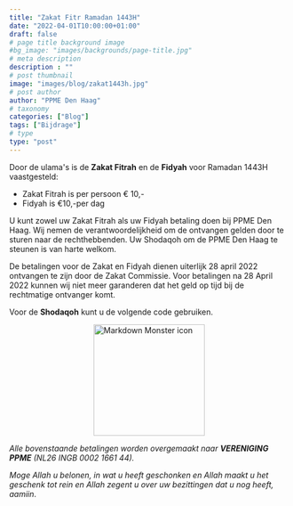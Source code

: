 ```yaml
---
title: "Zakat Fitr Ramadan 1443H"
date: "2022-04-01T10:00:00+01:00"
draft: false
# page title background image
#bg_image: "images/backgrounds/page-title.jpg"
# meta description
description : ""
# post thumbnail
image: "images/blog/zakat1443h.jpg"
# post author
author: "PPME Den Haag"
# taxonomy
categories: ["Blog"]
tags: ["Bijdrage"]
# type
type: "post"
---
```


Door de ulama's is de **Zakat Fitrah** en de **Fidyah** voor Ramadan 1443H vaastgesteld:

* Zakat Fitrah is per persoon € 10,-
* Fidyah is €10,-per dag

U kunt zowel uw Zakat Fitrah als uw Fidyah betaling doen bij PPME Den Haag. Wij nemen de verantwoordelijkheid om de ontvangen gelden
door te sturen naar de rechthebbenden. Uw Shodaqoh om de PPME Den Haag te steunen is van harte welkom.

De betalingen voor de Zakat en Fidyah dienen uiterlijk 28 april 2022 ontvangen te zijn door de Zakat Commissie.
Voor betalingen na 28 April 2022 kunnen wij niet meer garanderen dat het geld op tijd bij de rechtmatige ontvanger komt.
<!--
U kunt de **Zakat** of de **Fidyah**  online betalen door op de volgende QR-code te tikken of deze te scannen.
U wordt dan doorgestuurd naar de ING Ideal-betaalpagina waar u het bedrag kunt overschrijven en de bank die u gebruikt.
</br>

<div style="display: flex;
justify-content: center;">
<a href="https://www.ing.nl/particulier/betaalverzoek/index.html?trxid=sdDvzYsxxFGKArJCoBWfk96fEPPTyEZa">
<img src="/images/blog/QRzakat.png"
     alt="QR Code Zakat of de Fidyah online betalen"
     style="width:200px;height:200px;" />
     </a>
</div>
-->

Voor de **Shodaqoh** kunt u de volgende code gebruiken.
</br>
<div style="display: flex;
justify-content: center;">

<a href="https://www.ing.nl/particulier/betaalverzoek/index.html?trxid=bw7ZYQ9nqLmcwivt2hCLoyrLsDEqT36O">
<img src="/images/blog/QRsodaqoh.png"
     alt="Markdown Monster icon"
     style="width:200px;height:200px;" />
</a>    

</div>

*Alle bovenstaande betalingen worden overgemaakt naar **VERENIGING PPME** (NL26 INGB 0002 1661 44).*

*Moge Allah u belonen, in wat u heeft geschonken en Allah maakt u het geschenk tot rein en Allah
zegent u over uw bezittingen dat u nog heeft, aamiin*.

